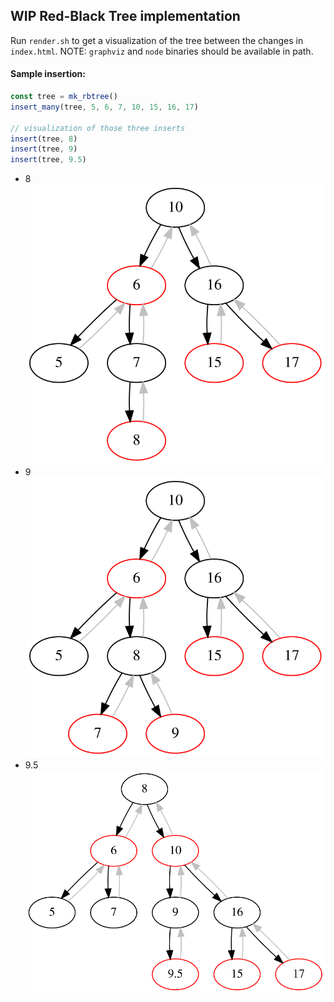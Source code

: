 ## WIP Red-Black Tree implementation

Run `render.sh` to get a visualization of the tree between the changes in `index.html`. NOTE: `graphviz` and `node` binaries should be available in path.

#### Sample insertion:

```js
const tree = mk_rbtree()
insert_many(tree, 5, 6, 7, 10, 15, 16, 17)

// visualization of those three inserts
insert(tree, 8)
insert(tree, 9)
insert(tree, 9.5)
```

- 8
![8](./sample_08.svg)
- 9
![9](./sample_09.svg)
- 9.5
![10](./sample_10.svg)
